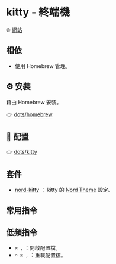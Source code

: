 # kitty - 終端機 <Badge type="danger" text="macOS" /> <Badge type="warning" text="Homebrew" />

<Cover src="https://raw.githubusercontent.com/kovidgoyal/kitty/master/logo/kitty.svg" />

:globe_with_meridians: [網站](https://sw.kovidgoyal.net/kitty/)

## 相依

- 使用 Homebrew 管理。

## :gear: 安裝

藉由 Homebrew 安裝。

:point_right: [dots/homebrew](https://github.com/peterhpchen/dotfiles/tree/main/dots/homebrew)

## :wrench: 配置

:point_right: [dots/kitty](https://github.com/peterhpchen/dotfiles/tree/main/dots/kitty)

## 套件

- [nord-kitty](./nord-kitty/) ： kitty 的 [Nord Theme](https://www.nordtheme.com/) 設定。

## 常用指令

<!-- @include: ../kitty/sheet.md -->

## 低頻指令

- `⌘ ,` ：開啟配置檔。
- `⌃ ⌘ ,` ：重載配置檔。
